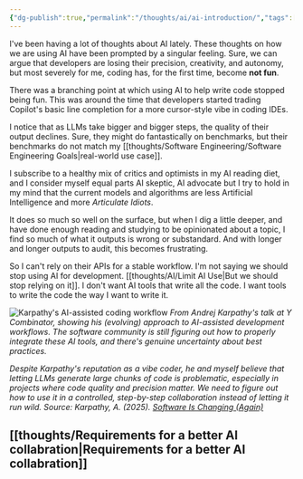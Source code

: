 ```yaml
---
{"dg-publish":true,"permalink":"/thoughts/ai/ai-introduction/","tags":["to_refactor","blogged"],"created":"2025-08-26T19:42:38.799+01:00","updated":"2025-09-01T20:20:01.974+01:00"}
---
```


I've been having a lot of thoughts about AI lately. These thoughts on how we are using AI have been prompted by a singular feeling. Sure, we can argue that developers are losing their precision, creativity, and autonomy, but most severely for me, coding has, for the first time, become **not fun**.

There was a branching point at which using AI to help write code stopped being fun. This was around the time that developers started trading Copilot's basic line completion for a more cursor-style vibe in coding IDEs.

I notice that as LLMs take bigger and bigger steps, the quality of their output declines. Sure, they might do fantastically on benchmarks, but their benchmarks do not match my [[thoughts/Software Engineering/Software Engineering Goals\|real-world use case]].

I subscribe to a healthy mix of critics and optimists in my AI reading diet, and I consider myself equal parts AI skeptic, AI advocate but I try to hold in my mind that the current models and algorithms are less Artificial Intelligence and more *Articulate Idiots*.

It does so much so well on the surface, but when I dig a little deeper, and have done enough reading and studying to be opinionated about a topic, I find so much of what it outputs is wrong or substandard. And with longer and longer outputs to audit, this becomes frustrating.

So I can't rely on their APIs for a stable workflow. I'm not saying we should stop using AI for development. [[thoughts/AI/Limit AI Use\|But we should stop relying on it]]. I don't want AI tools that write all the code. I want tools to write the code the way I want to write it.


![Karpathy's AI-assisted coding workflow](/img/user/IMAGES/keep-agents-on-leash.png)
*From Andrej Karpathy's talk at Y Combinator, showing his (evolving) approach to AI-assisted development workflows. The software community is still figuring out how to properly integrate these AI tools, and there's genuine uncertainty about best practices.*

*Despite Karpathy's reputation as a vibe coder, he and myself believe that letting LLMs generate large chunks of code is problematic, especially in projects where code quality and precision matter. We need to figure out how to use it in a controlled, step-by-step collaboration instead of letting it run wild. Source: Karpathy, A. (2025). [Software Is Changing (Again)](https://www.youtube.com/watch?v=LCEmiRjPEtQ)*

## [[thoughts/Requirements for a better AI collabration\|Requirements for a better AI collabration]]
